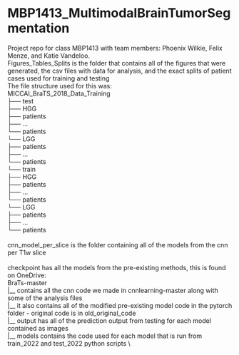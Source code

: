 # MBP1413_MultimodalBrainTumorSegmentation
Project repo for class MBP1413 with team members: Phoenix Wilkie, Felix Menze, and Katie Vandeloo.
 \
Figures_Tables_Splits is the folder that contains all of the figures that were generated, the csv files with data for analysis, and the exact splits of patient cases used for training and testing \
  The file structure used for this was: \
    MICCAI_BraTS_2018_Data_Training \
    ├── test \
        ├── HGG \
            ├── patients \
            ├── ... \
            └── patients \
        └── LGG \
            ├── patients \
            ├── ... \
            └── patients \
    └── train \
        ├── HGG \
            ├── patients \
            ├── ... \
            └── patients \
        └── LGG \
            ├── patients \
            ├── ... \
            └── patients \
 \
cnn_model_per_slice is the folder containing all of the models from the cnn per T1w slice \
 \
checkpoint has all the models from the pre-existing methods, this is found on OneDrive: \
    BraTs-master \
    |__ contains all the cnn code we made in cnnlearning-master along with some of the analysis files \
    |__ it also contains all of the modified pre-existing model code in the pytorch folder - original code is in old_original_code \
         |__ output has all of the prediction output from testing for each model contained as images \
         |__ models contains the code used for each model that is run from train_2022 and test_2022 python scripts \
